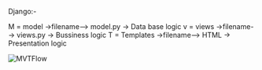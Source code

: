 Django:-

M = model ->filename--> model.py -> Data base logic
v = views ->filename--> views.py -> Bussiness logic
T = Templates ->filename--> HTML -> Presentation logic


![MVTFlow](https://www.interviewbit.com/blog/wp-content/uploads/2022/06/Model-768x263.png)